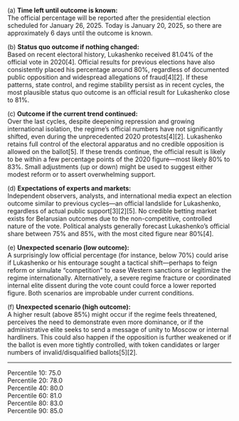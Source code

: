 (a) **Time left until outcome is known:**  
The official percentage will be reported after the presidential election scheduled for January 26, 2025. Today is January 20, 2025, so there are approximately 6 days until the outcome is known.

(b) **Status quo outcome if nothing changed:**  
Based on recent electoral history, Lukashenko received 81.04% of the official vote in 2020[4]. Official results for previous elections have also consistently placed his percentage around 80%, regardless of documented public opposition and widespread allegations of fraud[4][2]. If these patterns, state control, and regime stability persist as in recent cycles, the most plausible status quo outcome is an official result for Lukashenko close to 81%.

(c) **Outcome if the current trend continued:**  
Over the last cycles, despite deepening repression and growing international isolation, the regime’s official numbers have not significantly shifted, even during the unprecedented 2020 protests[4][2]. Lukashenko retains full control of the electoral apparatus and no credible opposition is allowed on the ballot[5]. If these trends continue, the official result is likely to be within a few percentage points of the 2020 figure—most likely 80% to 83%. Small adjustments (up or down) might be used to suggest either modest reform or to assert overwhelming support.

(d) **Expectations of experts and markets:**  
Independent observers, analysts, and international media expect an election outcome similar to previous cycles—an official landslide for Lukashenko, regardless of actual public support[3][2][5]. No credible betting market exists for Belarusian outcomes due to the non-competitive, controlled nature of the vote. Political analysts generally forecast Lukashenko’s official share between 75% and 85%, with the most cited figure near 80%[4].

(e) **Unexpected scenario (low outcome):**  
A surprisingly low official percentage (for instance, below 70%) could arise if Lukashenko or his entourage sought a tactical shift—perhaps to feign reform or simulate “competition” to ease Western sanctions or legitimize the regime internationally. Alternatively, a severe regime fracture or coordinated internal elite dissent during the vote count could force a lower reported figure. Both scenarios are improbable under current conditions.

(f) **Unexpected scenario (high outcome):**  
A higher result (above 85%) might occur if the regime feels threatened, perceives the need to demonstrate even more dominance, or if the administrative elite seeks to send a message of unity to Moscow or internal hardliners. This could also happen if the opposition is further weakened or if the ballot is even more tightly controlled, with token candidates or larger numbers of invalid/disqualified ballots[5][2].

---

Percentile 10: 75.0  
Percentile 20: 78.0  
Percentile 40: 80.0  
Percentile 60: 81.0  
Percentile 80: 83.0  
Percentile 90: 85.0